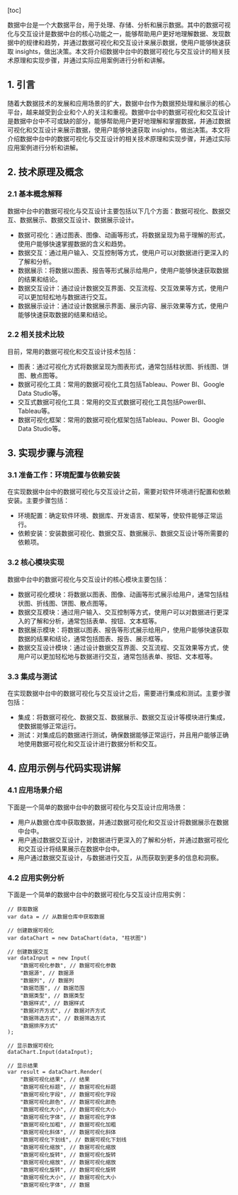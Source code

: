 
[toc]                    
                
                
数据中台是一个大数据平台，用于处理、存储、分析和展示数据。其中的数据可视化与交互设计是数据中台的核心功能之一，能够帮助用户更好地理解数据、发现数据中的规律和趋势，并通过数据可视化和交互设计来展示数据，使用户能够快速获取 insights，做出决策。本文将介绍数据中台中的数据可视化与交互设计的相关技术原理和实现步骤，并通过实际应用案例进行分析和讲解。

## 1. 引言

随着大数据技术的发展和应用场景的扩大，数据中台作为数据预处理和展示的核心平台，越来越受到企业和个人的关注和重视。数据中台中的数据可视化和交互设计是数据中台中不可或缺的部分，能够帮助用户更好地理解和掌握数据，并通过数据可视化和交互设计来展示数据，使用户能够快速获取 insights，做出决策。本文将介绍数据中台中的数据可视化与交互设计的相关技术原理和实现步骤，并通过实际应用案例进行分析和讲解。

## 2. 技术原理及概念

### 2.1 基本概念解释

数据中台中的数据可视化与交互设计主要包括以下几个方面：数据可视化、数据交互、数据展示、数据交互设计、数据展示设计。

- 数据可视化：通过图表、图像、动画等形式，将数据呈现为易于理解的形式，使用户能够快速掌握数据的含义和趋势。
- 数据交互：通过用户输入、交互控制等方式，使用户可以对数据进行更深入的了解和分析。
- 数据展示：将数据以图表、报告等形式展示给用户，使用户能够快速获取数据的结果和结论。
- 数据交互设计：通过设计数据交互界面、交互流程、交互效果等方式，使用户可以更加轻松地与数据进行交互。
- 数据展示设计：通过设计数据展示界面、展示内容、展示效果等方式，使用户能够快速获取数据的结果和结论。

### 2.2 相关技术比较

目前，常用的数据可视化和交互设计技术包括：

- 图表：通过可视化方式将数据呈现为图表形式，通常包括柱状图、折线图、饼图、散点图等。
- 数据可视化工具：常用的数据可视化工具包括Tableau、Power BI、Google Data Studio等。
- 交互式数据可视化工具：常用的交互式数据可视化工具包括PowerBI、Tableau等。
- 数据可视化框架：常用的数据可视化框架包括Tableau、Power BI、Google Data Studio等。

## 3. 实现步骤与流程

### 3.1 准备工作：环境配置与依赖安装

在实现数据中台中的数据可视化与交互设计之前，需要对软件环境进行配置和依赖安装。主要步骤包括：

- 环境配置：确定软件环境、数据库、开发语言、框架等，使软件能够正常运行。
- 依赖安装：安装数据可视化、数据交互、数据展示、数据交互设计等所需要的依赖项。

### 3.2 核心模块实现

数据中台中的数据可视化与交互设计的核心模块主要包括：

- 数据可视化模块：将数据以图表、图像、动画等形式展示给用户，通常包括柱状图、折线图、饼图、散点图等。
- 数据交互模块：通过用户输入、交互控制等方式，使用户可以对数据进行更深入的了解和分析，通常包括表单、按钮、文本框等。
- 数据展示模块：将数据以图表、报告等形式展示给用户，使用户能够快速获取数据的结果和结论，通常包括图表、报告、展示框等。
- 数据交互设计模块：通过设计数据交互界面、交互流程、交互效果等方式，使用户可以更加轻松地与数据进行交互，通常包括表单、按钮、文本框等。

### 3.3 集成与测试

在实现数据中台中的数据可视化与交互设计之后，需要进行集成和测试。主要步骤包括：

- 集成：将数据可视化、数据交互、数据展示、数据交互设计等模块进行集成，使数据能够正常运行。
- 测试：对集成后的数据进行测试，确保数据能够正常运行，并且用户能够正确地使用数据可视化和交互设计进行数据分析和交互。

## 4. 应用示例与代码实现讲解

### 4.1 应用场景介绍

下面是一个简单的数据中台中的数据可视化与交互设计应用场景：

- 用户从数据仓库中获取数据，并通过数据可视化和交互设计将数据展示在数据中台中。
- 用户通过数据交互设计，对数据进行更深入的了解和分析，并通过数据可视化和交互设计将结果展示在数据中台中。
- 用户通过数据交互设计，与数据进行交互，从而获取到更多的信息和洞察。

### 4.2 应用实例分析

下面是一个简单的数据中台中的数据可视化与交互设计应用实例：

```
// 获取数据
var data = // 从数据仓库中获取数据

// 创建数据可视化
var dataChart = new DataChart(data, "柱状图")

// 创建数据交互
var dataInput = new Input(
    "数据可视化参数", // 数据可视化参数
    "数据源", // 数据源
    "数据列", // 数据列
    "数据范围", // 数据范围
    "数据类型", // 数据类型
    "数据样式", // 数据样式
    "数据对齐方式", // 数据对齐方式
    "数据筛选方式", // 数据筛选方式
    "数据排序方式"
);

// 显示数据可视化
dataChart.Input(dataInput);

// 显示结果
var result = dataChart.Render(
    "数据可视化结果", // 结果
    "数据可视化标题", // 数据可视化标题
    "数据可视化字段", // 数据可视化字段
    "数据可视化颜色", // 数据可视化颜色
    "数据可视化大小", // 数据可视化大小
    "数据可视化字体", // 数据可视化字体
    "数据可视化加粗", // 数据可视化加粗
    "数据可视化斜体", // 数据可视化斜体
    "数据可视化下划线", // 数据可视化下划线
    "数据可视化缩放", // 数据可视化缩放
    "数据可视化旋转", // 数据可视化旋转
    "数据可视化缩放", // 数据可视化缩放
    "数据可视化旋转", // 数据可视化旋转
    "数据可视化大小", // 数据可视化大小
    "数据可视化字体", // 数据

